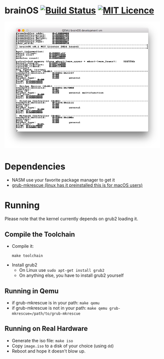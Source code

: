 # brainOS [![Build Status](https://travis-ci.org/bauen1/brainOS.svg?branch=master)](https://travis-ci.org/bauen1/brainOS) [![MIT Licence](https://badges.frapsoft.com/os/mit/mit.svg?v=103)](https://opensource.org/licenses/mit-license.php)   

![Screen](/screenshot.png)

# Dependencies
* NASM use your favorite package manager to get it
* [grub-mkrescue (linux has it preinstalled this is for macOS users)](http://wiki.osdev.org/GRUB_2#Installing_GRUB2_on_Mac_OS_X)

# Running
Please note that the kernel currently depends on grub2 loading it.

## Compile the Toolchain
* Compile it:
  ```
  make toolchain
  ```
* Install grub2
  * On Linux use `sudo apt-get install grub2`
  * On anything else, you have to install grub2 yourself

## Running in Qemu
* if grub-mkrescue is in your path: `make qemu`
* if grub-mkrescue is not in your path: `make qemu grub-mkrescue=/path/to/grub-mkrescue`

## Running on Real Hardware
* Generate the iso file: `make iso`
* Copy `image.iso` to a disk of your choice (using `dd`)
* Reboot and hope it doesn't blow up.

